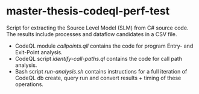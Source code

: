 # master-thesis-codeql-perf-test

Script for extracting the Source Level Model (SLM) from C# source code. The results include processes and dataflow candidates in a CSV file.

- CodeQL module *callpoints.qll* contains the code for program Entry- and Exit-Point analysis.
- CodeQL script *identify-call-paths.ql* contains the code for call path analysis.
- Bash script *run-analysis.sh* contains instructions for a full iteration of CodeQL db create, query run and convert results + timing of these operations.
